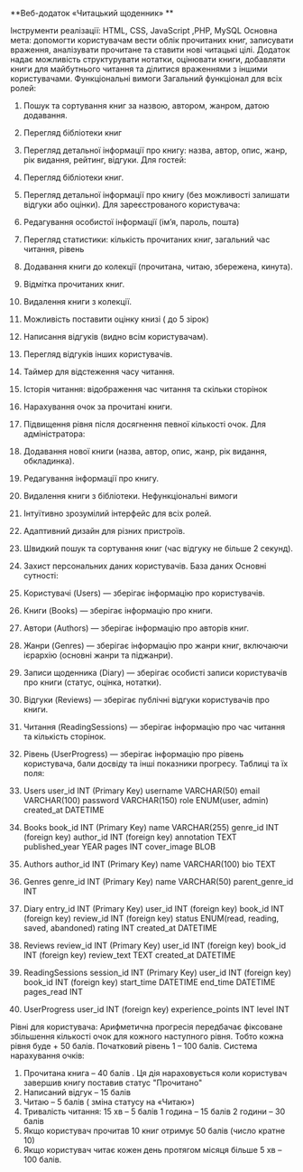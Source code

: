 **Веб-додаток «Читацький щоденник» **

Інструменти реалізації: HTML, CSS, JavaScript ,PHP, MySQL
Основна мета: допомогти користувачам вести облік прочитаних книг, записувати враження, аналізувати прочитане та ставити нові читацькі цілі. Додаток надає можливість структурувати нотатки, оцінювати книги, добавляти книги  для майбутнього читання та ділитися враженнями з іншими користувачами.
Функціональні вимоги
Загальний функціонал для всіх ролей:
1.	Пошук та сортування книг за назвою, автором, жанром, датою додавання.
2.	Перегляд бібліотеки книг 
3.	Перегляд детальної інформації про книгу: назва, автор, опис, жанр, рік видання, рейтинг, відгуки.
Для гостей:
1.	Перегляд бібліотеки книг.
2.	Перегляд детальної інформації про книгу (без можливості залишати відгуки або оцінки).
 Для зареєстрованого користувача:
1.	Редагування особистої інформації (ім’я, пароль, пошта)
2.	Перегляд статистики: кількість прочитаних книг, загальний час читання, рівень
3.	Додавання книги до колекції (прочитана, читаю, збережена, кинута).
4.	Відмітка прочитаних книг.
5.	Видалення книги з колекції.
6.	Можливість поставити оцінку книзі ( до 5 зірок)
7.	Написання відгуків (видно всім користувачам).
8.	Перегляд відгуків інших користувачів.
9.	Таймер для відстеження часу читання.
10.	Історія читання:  відображення час читання та скільки сторінок 
11.	Нарахування очок за прочитані книги.
12.	Підвищення рівня після досягнення певної кількості очок.
Для адміністратора:
1. Додавання нової книги (назва, автор, опис, жанр, рік видання, обкладинка).
2. Редагування інформації про книгу.
3. Видалення книги з бібліотеки.
Нефункціональні вимоги
1.  Інтуїтивно зрозумілий інтерфейс для всіх ролей.
2. Адаптивний дизайн для різних пристроїв.
3. Швидкий пошук та сортування книг (час відгуку не більше 2 секунд).
4. Захист персональних даних користувачів.
База даних
Основні сутності:
1.	Користувачі (Users) — зберігає інформацію про користувачів.
2.	Книги (Books) — зберігає інформацію про книги.
3.	Автори (Authors) — зберігає інформацію про авторів книг.
4.	Жанри (Genres) — зберігає інформацію про жанри книг, включаючи ієрархію (основні жанри та піджанри).
5.	Записи щоденника (Diary) — зберігає особисті записи користувачів про книги (статус, оцінка, нотатки).
6.	Відгуки (Reviews) — зберігає публічні відгуки користувачів про книги.
7.	Читання (ReadingSessions) — зберігає інформацію про час читання та кількість сторінок.
8.	Рівень (UserProgress) — зберігає інформацію про рівень користувача, бали досвіду та інші показники прогресу.
Таблиці та їх поля:
1.	Users
user_id		INT (Primary Key)
username		VARCHAR(50)
email	   	VARCHAR(100)
password		VARCHAR(150)
role		ENUM(user, admin)
created_at	 	DATETIME

2.	Books
book_id	INT (Primary Key)
name	VARCHAR(255)
genre_id	INT  (foreign key)
author_id	  INT  (foreign key)
annotation	TEXT
published_year	YEAR
pages   INT
cover_image  BLOB
3.	Authors
author_id	INT (Primary Key)
name	VARCHAR(100)
bio	TEXT
4.	Genres
genre_id	INT (Primary Key)
name	VARCHAR(50)
parent_genre_id	INT
5.	Diary
entry_id	INT (Primary Key)
user_id		INT (foreign key)
book_id	INT (foreign key)
review_id  	INT (foreign key)
status	ENUM(read, reading, saved, abandoned)
rating	 INT
created_at	DATETIME
6.	Reviews
review_id   INT (Primary Key)
user_id		INT  (foreign key)
book_id	INT  (foreign key)
review_text	TEXT
created_at	DATETIME
7. ReadingSessions
session_id	INT (Primary Key)
user_id	INT (foreign key)
book_id	INT (foreign key)
start_time	    DATETIME
end_time	    DATETIME
pages_read	INT
8. UserProgress
user_id	INT (foreign key)
experience_points	INT
level	 INT

Рівні для користувача: 
Арифметична прогресія передбачає фіксоване збільшення кількості очок для кожного наступного рівня. Тобто кожна рівня буде + 50 балів. 
Початковий рівень 1 – 100 балів.
Система нарахування очків: 
1)	Прочитана книга – 40 балів .
 Ця дія нараховується коли користувач завершив книгу поставив статус "Прочитано"
2)	Написаний відгук – 15 балів 
3)	Читаю – 5 балів  ( зміна статусу на «Читаю»)
4)	Тривалість читання: 
15 хв – 5 балів
1 година – 15 балів
2 години – 30 балів
5)	Якщо користувач прочитав 10 книг отримує 50 балів (число кратне 10) 
6)	Якщо користувач читає кожен день протягом місяця більше 5 хв – 100 балів. 
